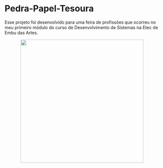 <h1>Pedra-Papel-Tesoura</h1>

<p>Esse projeto foi desenvolvido para uma feira de profissões que ocorreu no meu primeiro módulo do curso de Desenvolvimento de Sistemas na Etec de Embu das Artes.</p>


<div align=center>
  <img src="https://upload.wikimedia.org/wikipedia/commons/4/4f/Csharp_Logo.png" width=400>
</div>
